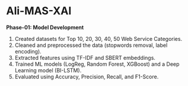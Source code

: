 # Ali-MAS-XAI

**Phase-01:  Model Development**

1. Created datasets for Top 10, 20, 30, 40, 50 Web Service Categories.
2. Cleaned and preprocessed the data (stopwords removal, label encoding).
3. Extracted features using TF-IDF and SBERT embeddings.
4. Trained ML models (LogReg, Random Forest, XGBoost) and a Deep Learning model (BI-LSTM).
5. Evaluated using Accuracy, Precision, Recall, and F1-Score.
